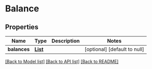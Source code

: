 # Balance
## Properties

Name | Type | Description | Notes
------------ | ------------- | ------------- | -------------
**balances** | [**List**](Balance_balances.md) |  | [optional] [default to null]

[[Back to Model list]](../README.md#documentation-for-models) [[Back to API list]](../README.md#documentation-for-api-endpoints) [[Back to README]](../README.md)

